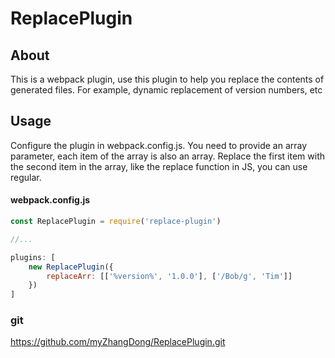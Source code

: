 # ReplacePlugin

## About
This is a webpack plugin, use this plugin to help you replace the contents of generated files. For example, dynamic replacement of version numbers, etc

## Usage
Configure the plugin in webpack.config.js. You need to provide an array parameter, each item of the array is also an array. Replace the first item with the second item in the array, like the replace function in JS, you can use regular.

#### webpack.config.js
```js
const ReplacePlugin = require('replace-plugin')

//...

plugins: [
	new ReplacePlugin({
		replaceArr: [['%version%', '1.0.0'], ['/Bob/g', 'Tim']]
	})
]
```
### git
https://github.com/myZhangDong/ReplacePlugin.git
